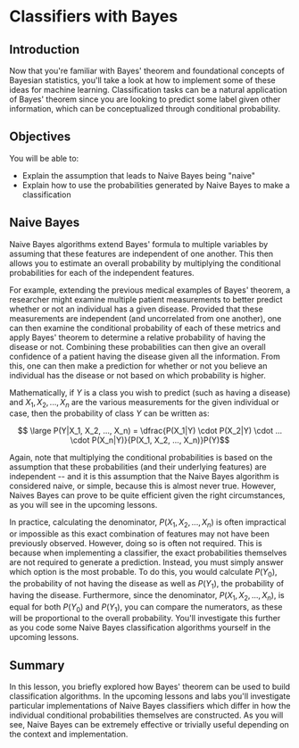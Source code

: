 
# Classifiers with Bayes

## Introduction

Now that you're familiar with Bayes' theorem and foundational concepts of Bayesian statistics, you'll take a look at how to implement some of these ideas for machine learning. Classification tasks can be a natural application of Bayes' theorem since you are looking to predict some label given other information, which can be conceptualized through conditional probability.

## Objectives

You will be able to:

- Explain the assumption that leads to Naive Bayes being "naive"
- Explain how to use the probabilities generated by Naive Bayes to make a classification 

## Naive Bayes

Naive Bayes algorithms extend Bayes' formula to multiple variables by assuming that these features are independent of one another. This then allows you to estimate an overall probability by multiplying the conditional probabilities for each of the independent features. 

For example, extending the previous medical examples of Bayes' theorem, a researcher might examine multiple patient measurements to better predict whether or not an individual has a given disease. Provided that these measurements are independent (and uncorrelated from one another), one can then examine the conditional probability of each of these metrics and apply Bayes' theorem to determine a relative probability of having the disease or not. Combining these probabilities can then give an overall confidence of a patient having the disease given all the information. From this, one can then make a prediction for whether or not you believe an individual has the disease or not based on which probability is higher.

Mathematically, if $Y$ is a class you wish to predict (such as having a disease) and $X_1, X_2, ..., X_n$ are the various measurements for the given individual or case, then the probability of class $Y$ can be written as:

$$ \large P(Y|X_1, X_2, ..., X_n) = \dfrac{P(X_1|Y) \cdot P(X_2|Y) \cdot ... \cdot P(X_n|Y)}{P(X_1, X_2, ..., X_n)}P(Y)$$

Again, note that multiplying the conditional probabilities is based on the assumption that these probabilities (and their underlying features) are independent -- and it is this assumption that the Naive Bayes algorithm is considered naive, or simple, because this is almost never true. However, Naives Bayes can prove to be quite efficient given the right circumstances, as you will see in the upcoming lessons. 

In practice, calculating the denominator, $P(X_1, X_2, ..., X_n)$ is often impractical or impossible as this exact combination of features may not have been previously observed. However, doing so is often not required. This is because when implementing a classifier, the exact probabilities themselves are not required to generate a prediction. Instead, you must simply answer which option is the most probable. To do this, you would calculate $P(Y_0)$, the probability of not having the disease as well as $P(Y_1)$, the probability of having the disease. Furthermore, since the denominator, $P(X_1, X_2, ..., X_n)$, is equal for both $P(Y_0)$ and $P(Y_1)$, you can compare the numerators, as these will be proportional to the overall probability. You'll investigate this further as you code some Naive Bayes classification algorithms yourself in the upcoming lessons.

## Summary 

In this lesson, you briefly explored how Bayes' theorem can be used to build classification algorithms. In the upcoming lessons and labs you'll investigate particular implementations of Naive Bayes classifiers which differ in how the individual conditional probabilities themselves are constructed. As you will see, Naive Bayes can be extremely effective or trivially useful depending on the context and implementation.
